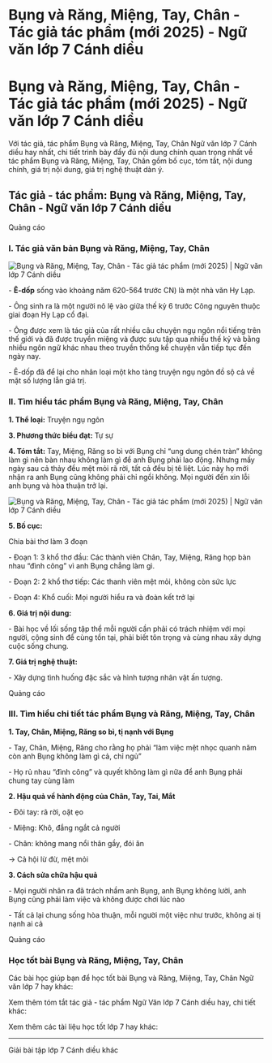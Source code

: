 # Bụng và Răng, Miệng, Tay, Chân - Tác giả tác phẩm (mới 2025) - Ngữ văn lớp 7 Cánh diều

# Bụng và Răng, Miệng, Tay, Chân - Tác giả tác phẩm (mới 2025) - Ngữ văn lớp 7 Cánh diều

Với tác giả, tác phẩm Bụng và Răng, Miệng, Tay, Chân Ngữ văn lớp 7 Cánh diều hay nhất, chi tiết trình bày đầy đủ nội dung chính quan trọng nhất về tác phẩm Bụng và Răng, Miệng, Tay, Chân gồm bố cục, tóm tắt, nội dung chính, giá trị nội dung, giá trị nghệ thuật dàn ý.

## Tác giả - tác phẩm: Bụng và Răng, Miệng, Tay, Chân - Ngữ văn lớp 7 Cánh diều

Quảng cáo

### **I. Tác giả văn bản Bụng và Răng, Miệng, Tay, Chân**

![Bụng và Răng, Miệng, Tay, Chân - Tác giả tác phẩm \(mới 2025\) | Ngữ văn lớp 7 Cánh diều](https://vietjack.com/soan-van-lop-7-cd/images/tac-gia-tac-pham-bung-va-rang-mieng-tay-chan.PNG)

\- **Ê-dốp** sống vào khoảng năm 620-564 trước CN) là một nhà văn Hy Lạp. 

\- Ông sinh ra là một người nô lệ vào giữa thế kỷ 6 trước Công nguyên thuộc giai đoạn Hy Lạp cổ đại.

\- Ông được xem là tác giả của rất nhiều câu chuyện ngụ ngôn nổi tiếng trên thế giới và đã được truyền miệng và được sưu tập qua nhiều thế kỷ và bằng nhiều ngôn ngữ khác nhau theo truyền thống kể chuyện vẫn tiếp tục đến ngày nay. 

\- Ê-dốp đã để lại cho nhân loại một kho tàng truyện ngụ ngôn đồ sộ cả về mặt số lượng lẫn giá trị.

### **II. Tìm hiểu tác phẩm Bụng và Răng, Miệng, Tay, Chân**

**1\. Thể loại:** Truyện ngụ ngôn

**3\. Phương thức biểu đạt:** Tự sự

**4\. Tóm tắt:** Tay, Miệng, Răng so bì với Bụng chỉ “ung dung chén tràn” không làm gì nên bàn nhau không làm gì để anh Bụng phải lao động. Nhưng mấy ngày sau cả thảy đều mệt mỏi rã rời, tất cả đều bị tê liệt. Lúc này họ mới nhận ra anh Bụng cũng không phải chỉ ngồi không. Mọi người đến xin lỗi anh bụng và hòa thuận trở lại. 

![Bụng và Răng, Miệng, Tay, Chân - Tác giả tác phẩm \(mới 2025\) | Ngữ văn lớp 7 Cánh diều](https://vietjack.com/soan-van-lop-7-cd/images/tac-gia-tac-pham-bung-va-rang-mieng-tay-chan-111.PNG)

**5\. Bố cục:**

Chia bài thơ làm 3 đoạn

\- Đoạn 1: 3 khổ thơ đầu: Các thành viên Chân, Tay, Miệng, Răng họp bàn nhau “đình công” vì anh Bụng chẳng làm gì.

\- Đoạn 2: 2 khổ thơ tiếp: Các thanh viên mệt mỏi, không còn sức lực

\- Đoạn 4: Khổ cuối: Mọi người hiểu ra và đoàn kết trở lại

**6\. Giá trị nội dung:**

\- Bài học về lối sống tập thể mỗi người cần phải có trách nhiệm với mọi người, cộng sinh để cùng tồn tại, phải biết tôn trọng và cùng nhau xây dựng cuộc sống chung. 

**7\. Giá trị nghệ thuật:**

\- Xây dựng tình huống đặc sắc và hình tượng nhân vật ấn tượng. 

Quảng cáo

### **III. Tìm hiểu chi tiết tác phẩm Bụng và Răng, Miệng, Tay, Chân**

**1\. Tay, Chân, Miệng, Răng so bì, tị nạnh với Bụng**

\- Tay, Chân, Miệng, Răng cho rằng họ phải “làm việc mệt nhọc quanh năm còn anh Bụng không làm gì cả, chỉ ngủ” 

\- Họ rủ nhau “đình công” và quyết không làm gì nữa để anh Bụng phải chung tay cùng làm 

**2\. Hậu quả về hành động của Chân, Tay, Tai, Mắt**

\- Đôi tay: rã rời, oặt ẹo 

\- Miệng: Khô, đắng ngắt cả người 

\- Chân: không mang nổi thân gầy, đói ăn 

→ Cả hội lừ đừ, mệt mỏi 

**3\. Cách sửa chữa hậu quả**

\- Mọi người nhân ra đã trách nhầm anh Bụng, anh Bụng không lười, anh Bụng cũng phải làm việc và không được chơi lúc nào 

\- Tất cả lại chung sống hòa thuận, mỗi người một việc như trước, không ai tị nạnh ai cả 

Quảng cáo

### **Học tốt bài Bụng và Răng, Miệng, Tay, Chân**

Các bài học giúp bạn để học tốt bài Bụng và Răng, Miệng, Tay, Chân Ngữ văn lớp 7 hay khác:

Xem thêm tóm tắt tác giả - tác phẩm Ngữ Văn lớp 7 Cánh diều hay, chi tiết khác:

Xem thêm các tài liệu học tốt lớp 7 hay khác:

* * *

Giải bài tập lớp 7 Cánh diều khác
